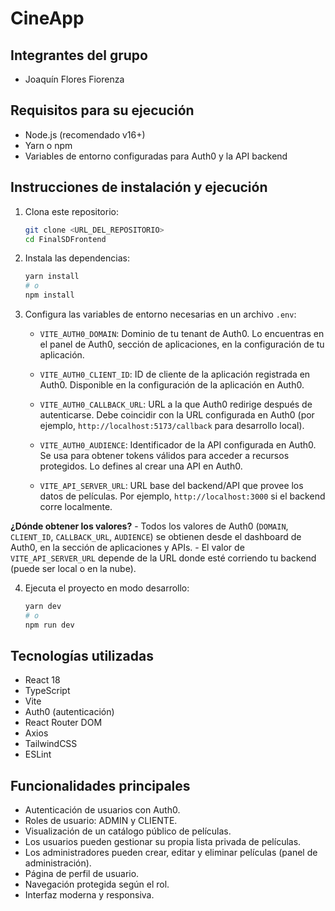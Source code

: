 # CineApp

## Integrantes del grupo
- Joaquín Flores Fiorenza

## Requisitos para su ejecución
- Node.js (recomendado v16+)
- Yarn o npm
- Variables de entorno configuradas para Auth0 y la API backend

## Instrucciones de instalación y ejecución
1. Clona este repositorio:
   ```bash
   git clone <URL_DEL_REPOSITORIO>
   cd FinalSDFrontend
   ```
2. Instala las dependencias:
   ```bash
   yarn install
   # o
   npm install
   ```
3. Configura las variables de entorno necesarias en un archivo `.env`:

   - `VITE_AUTH0_DOMAIN`: Dominio de tu tenant de Auth0. Lo encuentras en el panel de Auth0, sección de aplicaciones, en la configuración de tu aplicación.

   - `VITE_AUTH0_CLIENT_ID`: ID de cliente de la aplicación registrada en Auth0. Disponible en la configuración de la aplicación en Auth0.

   - `VITE_AUTH0_CALLBACK_URL`: URL a la que Auth0 redirige después de autenticarse. Debe coincidir con la URL configurada en Auth0 (por ejemplo, `http://localhost:5173/callback` para desarrollo local).

   - `VITE_AUTH0_AUDIENCE`: Identificador de la API configurada en Auth0. Se usa para obtener tokens válidos para acceder a recursos protegidos. Lo defines al crear una API en Auth0.

   - `VITE_API_SERVER_URL`: URL base del backend/API que provee los datos de películas. Por ejemplo, `http://localhost:3000` si el backend corre localmente.

**¿Dónde obtener los valores?**
    - Todos los valores de Auth0 (`DOMAIN`, `CLIENT_ID`, `CALLBACK_URL`, `AUDIENCE`) se obtienen desde el dashboard de Auth0, en la sección de aplicaciones y APIs.
    - El valor de `VITE_API_SERVER_URL` depende de la URL donde esté corriendo tu backend (puede ser local o en la nube).

4. Ejecuta el proyecto en modo desarrollo:
   ```bash
   yarn dev
   # o
   npm run dev
   ```

## Tecnologías utilizadas
- React 18
- TypeScript
- Vite
- Auth0 (autenticación)
- React Router DOM
- Axios
- TailwindCSS
- ESLint

## Funcionalidades principales
- Autenticación de usuarios con Auth0.
- Roles de usuario: ADMIN y CLIENTE.
- Visualización de un catálogo público de películas.
- Los usuarios pueden gestionar su propia lista privada de películas.
- Los administradores pueden crear, editar y eliminar películas (panel de administración).
- Página de perfil de usuario.
- Navegación protegida según el rol.
- Interfaz moderna y responsiva.
